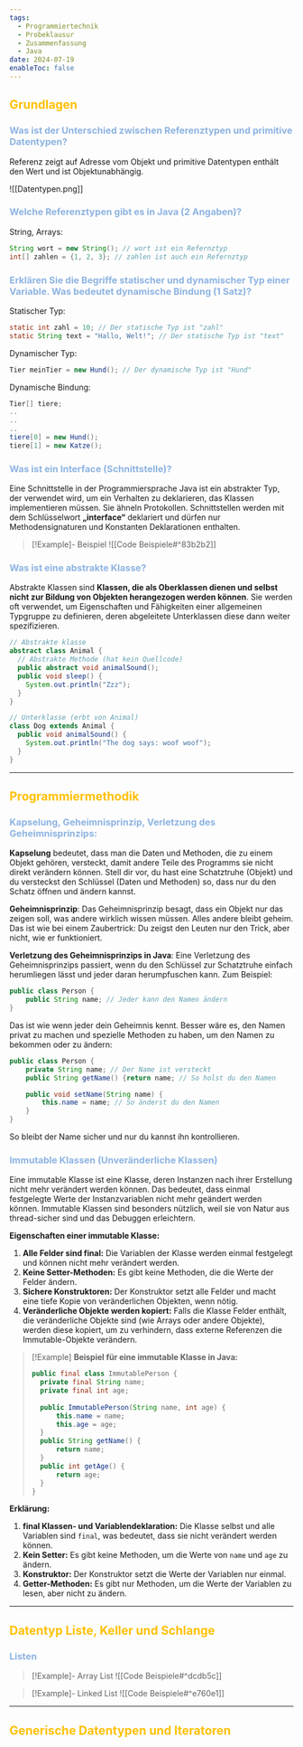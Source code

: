 ```yaml
---
tags:
  - Programmiertechnik
  - Probeklausur
  - Zusammenfassung
  - Java
date: 2024-07-19
enableToc: false
---
```


## <font color="#ffc000">Grundlagen</font>

### <font color="#8db3e2">Was ist der Unterschied zwischen Referenztypen und primitive Datentypen?</font>
Referenz zeigt auf Adresse vom Objekt und primitive Datentypen enthält den Wert und ist Objektunabhängig. 

![[Datentypen.png]]
### <font color="#8db3e2">Welche Referenztypen gibt es in Java (2 Angaben)?</font>
String, Arrays:
```java
String wort = new String(); // wort ist ein Refernztyp
int[] zahlen = {1, 2, 3}; // zahlen ist auch ein Refernztyp
```
### <font color="#8db3e2">Erklären Sie die Begriffe statischer und dynamischer Typ einer Variable. Was bedeutet dynamische Bindung (1 Satz)?</font>

Statischer Typ:
```java
static int zahl = 10; // Der statische Typ ist "zahl"
static String text = "Hallo, Welt!"; // Der statische Typ ist "text"
```

Dynamischer Typ:
```java
Tier meinTier = new Hund(); // Der dynamische Typ ist "Hund"
```

Dynamische Bindung:
```java
Tier[] tiere;
..
..
..
tiere[0] = new Hund();
tiere[1] = new Katze();
```
### <font color="#8db3e2">Was ist ein Interface (Schnittstelle)?</font>
Eine Schnittstelle in der Programmiersprache Java ist ein abstrakter Typ, der verwendet wird, um ein Verhalten zu deklarieren, das Klassen implementieren müssen. Sie ähneln Protokollen. Schnittstellen werden mit dem Schlüsselwort **„interface“** deklariert und dürfen nur Methodensignaturen und Konstanten Deklarationen enthalten.

> [!Example]- Beispiel
> ![[Code Beispiele#^83b2b2]]

### <font color="#8db3e2">Was ist eine abstrakte Klasse?</font>
Abstrakte Klassen sind **Klassen, die als Oberklassen dienen und selbst nicht zur Bildung von Objekten herangezogen werden können**. Sie werden oft verwendet, um Eigenschaften und Fähigkeiten einer allgemeinen Typgruppe zu definieren, deren abgeleitete Unterklassen diese dann weiter spezifizieren.

```java
// Abstrakte klasse
abstract class Animal {
  // Abstrakte Methode (hat kein Quellcode)
  public abstract void animalSound();
  public void sleep() {
    System.out.println("Zzz");
  }
}

// Unterklasse (erbt von Animal)
class Dog extends Animal {
  public void animalSound() {
    System.out.println("The dog says: woof woof");
  }
}
```
---
## <font color="#ffc000">Programmiermethodik</font>

### <font color="#8db3e2">Kapselung, Geheimnisprinzip, Verletzung des Geheimnisprinzips: </font>
**Kapselung** bedeutet, dass man die Daten und Methoden, die zu einem Objekt gehören, versteckt, damit andere Teile des Programms sie nicht direkt verändern können. Stell dir vor, du hast eine Schatztruhe (Objekt) und du versteckst den Schlüssel (Daten und Methoden) so, dass nur du den Schatz öffnen und ändern kannst.

**Geheimnisprinzip**: Das Geheimnisprinzip besagt, dass ein Objekt nur das zeigen soll, was andere wirklich wissen müssen. Alles andere bleibt geheim. Das ist wie bei einem Zaubertrick: Du zeigst den Leuten nur den Trick, aber nicht, wie er funktioniert.

**Verletzung des Geheimnisprinzips in Java**: Eine Verletzung des Geheimnisprinzips passiert, wenn du den Schlüssel zur Schatztruhe einfach herumliegen lässt und jeder daran herumpfuschen kann. Zum Beispiel:

```java
public class Person {     
	public String name; // Jeder kann den Namen ändern 
}
```

Das ist wie wenn jeder dein Geheimnis kennt. Besser wäre es, den Namen privat zu machen und spezielle Methoden zu haben, um den Namen zu bekommen oder zu ändern:

```java
public class Person {
	private String name; // Der Name ist versteckt      
	public String getName() {return name; // So holst du den Namen     }

	public void setName(String name) {
		this.name = name; // So änderst du den Namen     
	} 
}
```

So bleibt der Name sicher und nur du kannst ihn kontrollieren.

### <font color="#8db3e2">Immutable Klassen (Unveränderliche Klassen)</font>
Eine immutable Klasse ist eine Klasse, deren Instanzen nach ihrer Erstellung nicht mehr verändert werden können. Das bedeutet, dass einmal festgelegte Werte der Instanzvariablen nicht mehr geändert werden können. Immutable Klassen sind besonders nützlich, weil sie von Natur aus thread-sicher sind und das Debuggen erleichtern.

**Eigenschaften einer immutable Klasse:**

1. **Alle Felder sind final:** Die Variablen der Klasse werden einmal festgelegt und können nicht mehr verändert werden.
2. **Keine Setter-Methoden:** Es gibt keine Methoden, die die Werte der Felder ändern.
3. **Sichere Konstruktoren:** Der Konstruktor setzt alle Felder und macht eine tiefe Kopie von veränderlichen Objekten, wenn nötig.
4. **Veränderliche Objekte werden kopiert:** Falls die Klasse Felder enthält, die veränderliche Objekte sind (wie Arrays oder andere Objekte), werden diese kopiert, um zu verhindern, dass externe Referenzen die Immutable-Objekte verändern.

> [!Example]  **Beispiel für eine immutable Klasse in Java:**
>```java
>public final class ImmutablePerson {
>	private final String name;
>	private final int age;
>	
>	public ImmutablePerson(String name, int age) {
>		this.name = name;
>		this.age = age;
>	}
>	public String getName() {
>		return name;
>	}
>	public int getAge() {
>		return age;
>	} 
>}
>```

**Erklärung:**
1. **final Klassen- und Variablendeklaration:** Die Klasse selbst und alle Variablen sind `final`, was bedeutet, dass sie nicht verändert werden können.
2. **Kein Setter:** Es gibt keine Methoden, um die Werte von `name` und `age` zu ändern.
3. **Konstruktor:** Der Konstruktor setzt die Werte der Variablen nur einmal.
4. **Getter-Methoden:** Es gibt nur Methoden, um die Werte der Variablen zu lesen, aber nicht zu ändern.
---
## <font color="#ffc000">Datentyp Liste, Keller und Schlange</font>

### <font color="#8db3e2">Listen </font>

> [!Example]- Array List
> ![[Code Beispiele#^dcdb5c]]

> [!Example]- Linked List 
> ![[Code Beispiele#^e760e1]]

---
## <font color="#ffc000">Generische Datentypen und Iteratoren</font>

